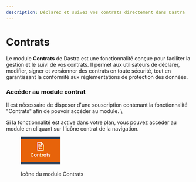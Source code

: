 ```yaml
---
description: Déclarez et suivez vos contrats directement dans Dastra
---
```


# Contrats

Le module **Contrats** de Dastra est une fonctionnalité conçue pour faciliter la gestion et le suivi de vos contrats. Il permet aux utilisateurs de déclarer, modifier, signer et versionner des contrats en toute sécurité, tout en garantissant la conformité aux réglementations de protection des données.

### Accéder au module contrat

Il est nécessaire de disposer d'une souscription contenant la fonctionnalité "Contrats" afin de pouvoir accéder au module. \


Si la fonctionnalité est active dans votre plan, vous pouvez accéder au module en cliquant sur l'icône contrat de la navigation.

<figure><img src="../../.gitbook/assets/image (318) (1) (1).png" alt=""><figcaption><p>Icône du module Contrats</p></figcaption></figure>
